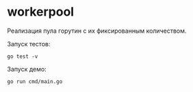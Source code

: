 # workerpool

Реализация пула горутин с их фиксированным количеством.

Запуск тестов: 
```
go test -v
```

Запуск демо:
```
go run cmd/main.go
```
